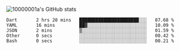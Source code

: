 ![10000001a's GitHub stats](https://github-readme-stats.vercel.app/api?username=10000001a&show_icons=true&theme=onedark&count_private=true)

<!-- [![Top Langs](https://github-readme-stats.vercel.app/api/top-langs/?username=10000001a&layout=compact&theme=onedark&langs_count=5)](https://github.com/anuraghazra/github-readme-stats) -->
<!--
**10000001a/10000001a** is a ✨ _special_ ✨ repository because its `README.md` (this file) appears on your GitHub profile.

Here are some ideas to get you started:

- 🔭 I’m currently working on ...
- 🌱 I’m currently learning ...
- 👯 I’m looking to collaborate on ...
- 🤔 I’m looking for help with ...
- 💬 Ask me about ...
- 📫 How to reach me: ...
- 😄 Pronouns: ...
- ⚡ Fun fact: ...
-->

<!--START_SECTION:waka-->

```text
Dart       2 hrs 20 mins   ██████████████████████░░░   87.68 %
YAML       16 mins         ██▓░░░░░░░░░░░░░░░░░░░░░░   10.09 %
JSON       2 mins          ▒░░░░░░░░░░░░░░░░░░░░░░░░   01.59 %
Other      0 secs          ░░░░░░░░░░░░░░░░░░░░░░░░░   00.42 %
Bash       0 secs          ░░░░░░░░░░░░░░░░░░░░░░░░░   00.21 %
```

<!--END_SECTION:waka-->
